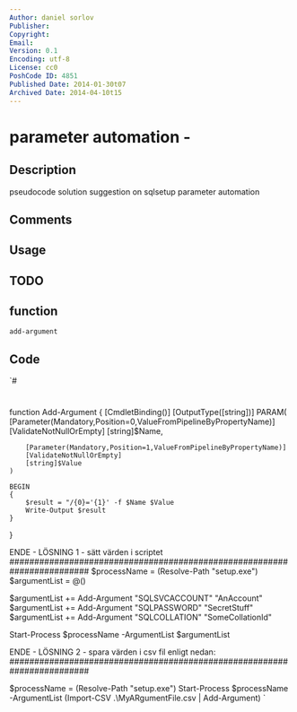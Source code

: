 ```yaml
---
Author: daniel sorlov
Publisher: 
Copyright: 
Email: 
Version: 0.1
Encoding: utf-8
License: cc0
PoshCode ID: 4851
Published Date: 2014-01-30t07
Archived Date: 2014-04-10t15
---
```


# parameter automation - 

## Description

pseudocode solution suggestion on sqlsetup parameter automation

## Comments



## Usage



## TODO



## function

`add-argument`

## Code

`#
 #
 
 function Add-Argument
 {
 	[CmdletBinding()]
 	[OutputType([string])]
 	PARAM(
 		[Parameter(Mandatory,Position=0,ValueFromPipelineByPropertyName)]
 		[ValidateNotNullOrEmpty]
 		[string]$Name,
 
 		[Parameter(Mandatory,Position=1,ValueFromPipelineByPropertyName)]
 		[ValidateNotNullOrEmpty]
 		[string]$Value
 	)
 
 	BEGIN
 	{
 		$result = "/{0}='{1}' -f $Name $Value		
 		Write-Output $result
 	}
 
 }
 
 ENDE - LÖSNING 1 - sätt värden i scriptet
 ########################################################################
 $processName = (Resolve-Path "setup.exe")
 $argumentList = @()
 
 $argumentList += Add-Argument "SQLSVCACCOUNT" "AnAccount"
 $argumentList += Add-Argument "SQLPASSWORD" "SecretStuff"
 $argumentList += Add-Argument "SQLCOLLATION" "SomeCollationId"
 
 Start-Process $processName -ArgumentList $argumentList
 
 ENDE - LÖSNING 2 - spara värden i csv fil enligt nedan:
 ########################################################################
 
 $processName = (Resolve-Path "setup.exe")
 Start-Process $processName -ArgumentList (Import-CSV .\MyARgumentFile.csv | Add-Argument)
`

